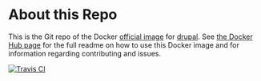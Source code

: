 # About this Repo

This is the Git repo of the Docker [official image](https://docs.docker.com/docker-hub/official_repos/) for [drupal](https://registry.hub.docker.com/_/drupal/). See [the Docker Hub page](https://registry.hub.docker.com/_/drupal/) for the full readme on how to use this Docker image and for information regarding contributing and issues.


[![Travis CI](https://img.shields.io/travis/docker-library/drupal/master.svg)](https://travis-ci.org/docker-library/drupal/branches)




<!-- 

route add 172.111.0.0 mask 255.255.0.0 192.168.56.1 if 0x1 metric 20

-->